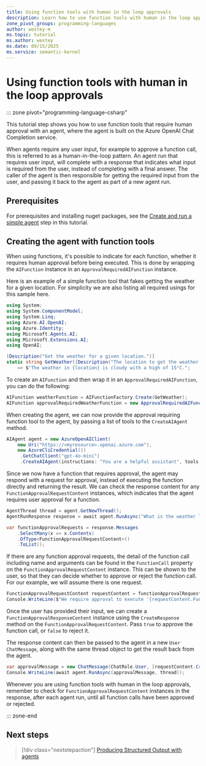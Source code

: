 ```yaml
---
title: Using function tools with human in the loop approvals
description: Learn how to use function tools with human in the loop approvals
zone_pivot_groups: programming-languages
author: westey-m
ms.topic: tutorial
ms.author: westey
ms.date: 09/15/2025
ms.service: semantic-kernel
---
```


# Using function tools with human in the loop approvals

::: zone pivot="programming-language-csharp"

This tutorial step shows you how to use function tools that require human approval with an agent, where the agent is built on the Azure OpenAI Chat Completion service.

When agents require any user input, for example to approve a function call, this is referred to as a human-in-the-loop pattern.
An agent run that requires user input, will complete with a response that indicates what input is required from the user, instead of completing with a final answer.
The caller of the agent is then responsible for getting the required input from the user, and passing it back to the agent as part of a new agent run.

## Prerequisites

For prerequisites and installing nuget packages, see the [Create and run a simple agent](./run-agent.md) step in this tutorial.

## Creating the agent with function tools

When using functions, it's possible to indicate for each function, whether it requires human approval before being executed.
This is done by wrapping the `AIFunction` instance in an `ApprovalRequiredAIFunction` instance.

Here is an example of a simple function tool that fakes getting the weather for a given location.
For simplicity we are also listing all required usings for this sample here.

```csharp
using System;
using System.ComponentModel;
using System.Linq;
using Azure.AI.OpenAI;
using Azure.Identity;
using Microsoft.Agents.AI;
using Microsoft.Extensions.AI;
using OpenAI;

[Description("Get the weather for a given location.")]
static string GetWeather([Description("The location to get the weather for.")] string location)
    => $"The weather in {location} is cloudy with a high of 15°C.";
```

To create an `AIFunction` and then wrap it in an `ApprovalRequiredAIFunction`, you can do the following:

```csharp
AIFunction weatherFunction = AIFunctionFactory.Create(GetWeather);
AIFunction approvalRequiredWeatherFunction = new ApprovalRequiredAIFunction(weatherFunction);
```

When creating the agent, we can now provide the approval requiring function tool to the agent, by passing a list of tools to the `CreateAIAgent` method.

```csharp
AIAgent agent = new AzureOpenAIClient(
    new Uri("https://<myresource>.openai.azure.com"),
    new AzureCliCredential())
     .GetChatClient("gpt-4o-mini")
     .CreateAIAgent(instructions: "You are a helpful assistant", tools: [approvalRequiredWeatherFunction]);
```

Since we now have a function that requires approval, the agent may respond with a request for approval, instead of executing the function directly and returning the result.
We can check the response content for any `FunctionApprovalRequestContent` instances, which indicates that the agent requires user approval for a function.

```csharp
AgentThread thread = agent.GetNewThread();
AgentRunResponse response = await agent.RunAsync("What is the weather like in Amsterdam?", thread);

var functionApprovalRequests = response.Messages
    .SelectMany(x => x.Contents)
    .OfType<FunctionApprovalRequestContent>()
    .ToList();
```

If there are any function approval requests, the detail of the function call including name and arguments can be found in the `FunctionCall` property on the `FunctionApprovalRequestContent` instance.
This can be shown to the user, so that they can decide whether to approve or reject the function call.
For our example, we will assume there is one request.

```csharp
FunctionApprovalRequestContent requestContent = functionApprovalRequests.First();
Console.WriteLine($"We require approval to execute '{requestContent.FunctionCall.Name}'");
```

Once the user has provided their input, we can create a `FunctionApprovalResponseContent` instance using the `CreateResponse` method on the `FunctionApprovalRequestContent`.
Pass `true` to approve the function call, or `false` to reject it.

The response content can then be passed to the agent in a new `User` `ChatMessage`, along with the same thread object to get the result back from the agent.

```csharp
var approvalMessage = new ChatMessage(ChatRole.User, [requestContent.CreateResponse(true)]);
Console.WriteLine(await agent.RunAsync(approvalMessage, thread));
```

Whenever you are using function tools with human in the loop approvals, remember to check for `FunctionApprovalRequestContent` instances in the response, after each agent run, until all function calls have been approved or rejected.

::: zone-end

## Next steps

> [!div class="nextstepaction"]
> [Producing Structured Output with agents](./structured-output.md)
